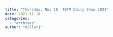 ```yaml
---
title: "Thursday, Nov 18  TBTV Daily Show 2021"
date: 2021-11-18
categories: 
  - "archives"
author: "millerj"
---
```



